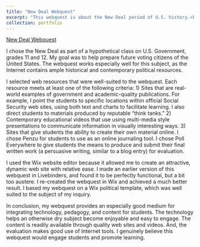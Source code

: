```yaml
---
title: "New Deal Webquest"
excerpt: "This webquest is about the New Deal period of U.S. history.<br/><img src='/images/500x300b.png'>"
collection: portfolio
---
```


[New Deal Webquest](https://craigmtoth.wixsite.com/webquest001)

I chose the New Deal as part of a hypothetical class on U.S. Government, grades 11 and 12. My goal was to help prepare future voting citizens of the United States. The webquest works especially well for this subject, as the Internet contains ample historical and contemporary political resources.

I selected web resources that were well-suited to the webquest. Each resource meets at least one of the following criteria: 1) Sites that are real-world examples of government and academic-quality publications. For example, I point the students to specific locations within official Social Security web sites, using both text and charts to facilitate learning. I also direct students to materials produced by reputable “think tanks.” 2) Contemporary educational videos that use using multi-media style presentations to communicate information in visually interesting ways. 3) Sites that give students the ability to create their own material online. I chose Penzu for students to use as an online journaling tool. I chose Poll Everywhere to give students the means to produce and submit their final written work (a persuasive writing, similar to a blog entry) for evaluation.

I used the Wix website editor because it allowed me to create an attractive, dynamic web site with relative ease. I made an earlier version of this webquest in Livebinders, and found it to be perfectly functional, but a bit too austere. I re-created the webquest in Wix and achieved a much better result. I based my webquest on a Wix political template, which was well suited to the subject of my inquiry.

In conclusion, my webquest provides an especially good medium for integrating technology, pedagogy, and content for students. The technology helps an otherwise dry subject become enjoyable and easy to engage. The content is readily available through quality web sites and videos. And, the evaluation makes good use of Internet tools. I genuinely believe this webquest would engage students and promote learning.
